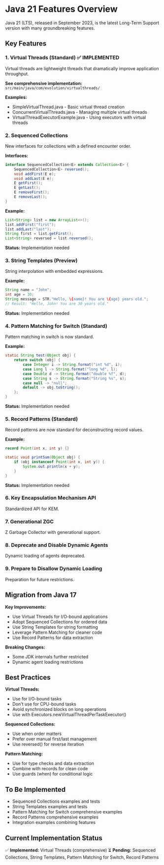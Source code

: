# Java 21 Features Overview

Java 21 (LTS), released in September 2023, is the latest Long-Term Support version with many groundbreaking features.

## Key Features

### 1. Virtual Threads (Standard) ✅ IMPLEMENTED

Virtual threads are lightweight threads that dramatically improve application throughput.

**See comprehensive implementation:** `src/main/java/com/evolution/virtualthreads/`

**Examples:**
- SimpleVirtualThread.java - Basic virtual thread creation
- ConcurrentVirtualThreads.java - Managing multiple virtual threads
- VirtualThreadExecutorExample.java - Using executors with virtual threads

### 2. Sequenced Collections

New interfaces for collections with a defined encounter order.

**Interfaces:**
```java
interface SequencedCollection<E> extends Collection<E> {
    SequencedCollection<E> reversed();
    void addFirst(E e);
    void addLast(E e);
    E getFirst();
    E getLast();
    E removeFirst();
    E removeLast();
}
```

**Example:**
```java
List<String> list = new ArrayList<>();
list.addFirst("first");
list.addLast("last");
String first = list.getFirst();
List<String> reversed = list.reversed();
```

**Status:** Implementation needed

### 3. String Templates (Preview)

String interpolation with embedded expressions.

**Example:**
```java
String name = "John";
int age = 30;
String message = STR."Hello, \{name}! You are \{age} years old.";
// Result: "Hello, John! You are 30 years old."
```

**Status:** Implementation needed

### 4. Pattern Matching for Switch (Standard)

Pattern matching in switch is now standard.

**Example:**
```java
static String test(Object obj) {
    return switch (obj) {
        case Integer i -> String.format("int %d", i);
        case Long l -> String.format("long %d", l);
        case Double d -> String.format("double %f", d);
        case String s -> String.format("String %s", s);
        case null -> "null";
        default -> obj.toString();
    };
}
```

**Status:** Implementation needed

### 5. Record Patterns (Standard)

Record patterns are now standard for deconstructing record values.

**Example:**
```java
record Point(int x, int y) {}

static void printSum(Object obj) {
    if (obj instanceof Point(int x, int y)) {
        System.out.println(x + y);
    }
}
```

**Status:** Implementation needed

### 6. Key Encapsulation Mechanism API

Standardized API for KEM.

### 7. Generational ZGC

Z Garbage Collector with generational support.

### 8. Deprecate and Disable Dynamic Agents

Dynamic loading of agents deprecated.

### 9. Prepare to Disallow Dynamic Loading

Preparation for future restrictions.

## Migration from Java 17

**Key Improvements:**
- Use Virtual Threads for I/O-bound applications
- Adopt Sequenced Collections for ordered data
- Use String Templates for string formatting
- Leverage Pattern Matching for cleaner code
- Use Record Patterns for data extraction

**Breaking Changes:**
- Some JDK internals further restricted
- Dynamic agent loading restrictions

## Best Practices

**Virtual Threads:**
- Use for I/O-bound tasks
- Don't use for CPU-bound tasks
- Avoid synchronized blocks on long operations
- Use with Executors.newVirtualThreadPerTaskExecutor()

**Sequenced Collections:**
- Use when order matters
- Prefer over manual first/last management
- Use reversed() for reverse iteration

**Pattern Matching:**
- Use for type checks and data extraction
- Combine with records for clean code
- Use guards (when) for conditional logic

## To Be Implemented

- Sequenced Collections examples and tests
- String Templates examples and tests
- Pattern Matching for Switch comprehensive examples
- Record Patterns comprehensive examples
- Integration examples combining features

## Current Implementation Status

✅ **Implemented:** Virtual Threads (comprehensive)
⏳ **Pending:** Sequenced Collections, String Templates, Pattern Matching for Switch, Record Patterns
